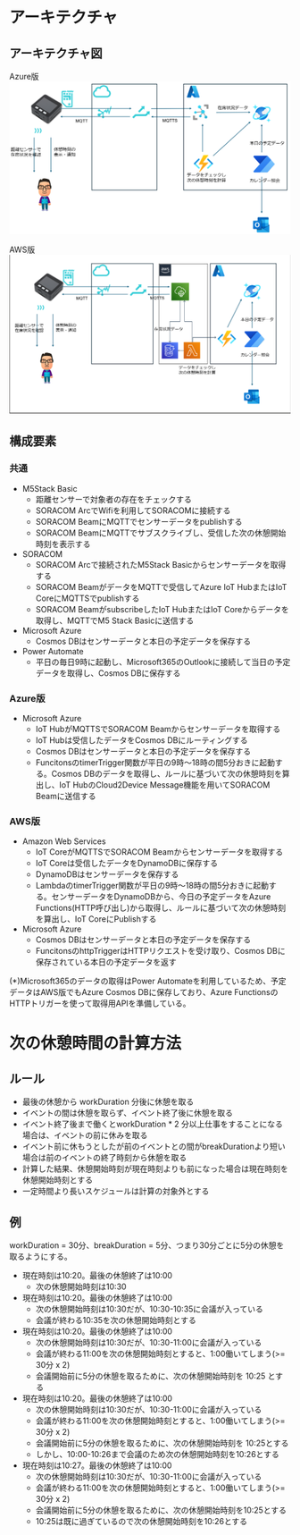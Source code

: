 # アーキテクチャ

## アーキテクチャ図

Azure版  
![Azure版アーキテクチャ図](./img/architecture.png)

AWS版  
![AWS版アーキテクチャ図](./img/architecture-aws.png)


## 構成要素

### 共通
- M5Stack Basic
  - 距離センサーで対象者の存在をチェックする
  - SORACOM ArcでWifiを利用してSORACOMに接続する
  - SORACOM BeamにMQTTでセンサーデータをpublishする
  - SORACOM BeamにMQTTでサブスクライブし、受信した次の休憩開始時刻を表示する
- SORACOM
  - SORACOM Arcで接続されたM5Stack Basicからセンサーデータを取得する
  - SORACOM BeamがデータをMQTTで受信してAzure IoT HubまたはIoT CoreにMQTTSでpublishする
  - SORACOM BeamがsubscribeしたIoT HubまたはIoT Coreからデータを取得し、MQTTでM5 Stack Basicに送信する
- Microsoft Azure
  - Cosmos DBはセンサーデータと本日の予定データを保存する
- Power Automate
  - 平日の毎日9時に起動し、Microsoft365のOutlookに接続して当日の予定データを取得し、Cosmos DBに保存する

### Azure版
- Microsoft Azure
  - IoT HubがMQTTSでSORACOM Beamからセンサーデータを取得する
  - IoT Hubは受信したデータをCosmos DBにルーティングする
  - Cosmos DBはセンサーデータと本日の予定データを保存する
  - FuncitonsのtimerTrigger関数が平日の9時～18時の間5分おきに起動する。Cosmos DBのデータを取得し、ルールに基づいて次の休憩時刻を算出し、IoT HubのCloud2Device Message機能を用いてSORACOM Beamに送信する

### AWS版
- Amazon Web Services
  - IoT CoreがMQTTSでSORACOM Beamからセンサーデータを取得する
  - IoT Coreは受信したデータをDynamoDBに保存する
  - DynamoDBはセンサーデータを保存する
  - LambdaのtimerTrigger関数が平日の9時～18時の間5分おきに起動する。センサーデータをDynamoDBから、今日の予定データをAzure Functions(HTTP呼び出し)から取得し、ルールに基づいて次の休憩時刻を算出し、IoT CoreにPublishする
- Microsoft Azure
  - Cosmos DBはセンサーデータと本日の予定データを保存する
  - FuncitonsのhttpTriggerはHTTPリクエストを受け取り、Cosmos DBに保存されている本日の予定データを返す

(*)Microsoft365のデータの取得はPower Automateを利用しているため、予定データはAWS版でもAzure Cosmos DBに保存しており、Azure FunctionsのHTTPトリガーを使って取得用APIを準備している。

# 次の休憩時間の計算方法

## ルール

  - 最後の休憩から workDuration 分後に休憩を取る
  - イベントの間は休憩を取らず、イベント終了後に休憩を取る
  - イベント終了後まで働くとworkDuration * 2 分以上仕事をすることになる場合は、イベントの前に休みを取る
  - イベント前に休もうとしたが前のイベントとの間がbreakDurationより短い場合は前のイベントの終了時刻から休憩を取る
  - 計算した結果、休憩開始時刻が現在時刻よりも前になった場合は現在時刻を休憩開始時刻とする
  - 一定時間より長いスケジュールは計算の対象外とする

## 例

workDuration = 30分、breakDuration = 5分、つまり30分ごとに5分の休憩を取るようにする。

- 現在時刻は10:20。最後の休憩終了は10:00
  - 次の休憩開始時刻は10:30
- 現在時刻は10:20。最後の休憩終了は10:00
  - 次の休憩開始時刻は10:30だが、10:30-10:35に会議が入っている
  - 会議が終わる10:35を次の休憩開始時刻とする
- 現在時刻は10:20。最後の休憩終了は10:00
  - 次の休憩開始時刻は10:30だが、10:30-11:00に会議が入っている
  - 会議が終わる11:00を次の休憩開始時刻とすると、1:00働いてしまう(>= 30分 x 2)
  - 会議開始前に5分の休憩を取るために、次の休憩開始時刻を 10:25 とする
- 現在時刻は10:20。最後の休憩終了は10:00
  - 次の休憩開始時刻は10:30だが、10:30-11:00に会議が入っている
  - 会議が終わる11:00を次の休憩開始時刻とすると、1:00働いてしまう(>= 30分 x 2)
  - 会議開始前に5分の休憩を取るために、次の休憩開始時刻を 10:25とする
  - しかし、10:00-10:26まで会議のため次の休憩開始時刻を10:26とする
- 現在時刻は10:27。最後の休憩終了は10:00
  - 次の休憩開始時刻は10:30だが、10:30-11:00に会議が入っている
  - 会議が終わる11:00を次の休憩開始時刻とすると、1:00働いてしまう(>= 30分 x 2)
  - 会議開始前に5分の休憩を取るために、次の休憩開始時刻を10:25とする
  - 10:25は既に過ぎているので次の休憩開始時刻を10:26とする
